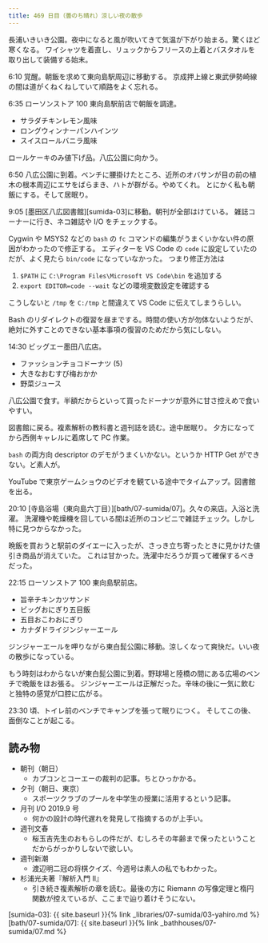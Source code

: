 ```yaml
---
title: 469 日目（曇のち晴れ）涼しい夜の散歩
---
```


長浦いきいき公園。夜中になると風が吹いてきて気温が下がり始まる。驚くほど寒くなる。
ワイシャツを着直し、リュックからフリースの上着とバスタオルを取り出して装備する始末。

6:10 覚醒。朝飯を求めて東向島駅周辺に移動する。
京成押上線と東武伊勢崎線の間は道がくねくねしていて順路をよく忘れる。

6:35 ローソンストア 100 東向島駅前店で朝飯を調達。

* サラダチキンレモン風味
* ロングウィンナーパンハインツ
* スイスロールバニラ風味

ロールケーキのみ値下げ品。八広公園に向かう。

6:50 八広公園に到着。ベンチに腰掛けたところ、近所のオバサンが目の前の植木の根本周辺にエサをばらまき、ハトが群がる。やめてくれ。
とにかく私も朝飯にする。そして居眠り。

9:05 [墨田区八広図書館][sumida-03]に移動。朝刊が全部はけている。
雑誌コーナーに行き、ネコ雑誌や I/O をチェックする。

Cygwin や MSYS2 などの `bash` の `fc` コマンドの編集がうまくいかない件の原因がわかったので修正する。
エディターを VS Code の `code` に設定していたのだが、よく見たら `bin/code` になっていなかった。
つまり修正方法は

1. `$PATH` に `C:\Program Files\Microsoft VS Code\bin` を追加する
2. `export EDITOR=code --wait` などの環境変数設定を確認する

こうしないと `/tmp` を `C:/tmp` と間違えて VS Code に伝えてしまうらしい。

Bash のリダイレクトの復習を昼までする。時間の使い方が勿体ないようだが、絶対に外すことのできない基本事項の復習のためだから気にしない。

14:30 ビッグエー墨田八広店。

* ファッションチョコドーナツ (5)
* 大きなおむすび梅おかか
* 野菜ジュース

八広公園で食す。半額だからといって買ったドーナツが意外に甘さ控えめで食いやすい。

図書館に戻る。複素解析の教科書と週刊誌を読む。途中居眠り。
夕方になってから西側キャレルに着席して PC 作業。

`bash` の両方向 descriptor のデモがうまくいかない。というか HTTP Get ができない。ど素人が。

YouTube で東京ゲームショウのビデオを観ている途中でタイムアップ。図書館を出る。

20:10 [寺島浴場（東向島六丁目）][bath/07-sumida/07]。久々の来店。入浴と洗濯。
洗濯機や乾燥機を回している間は近所のコンビニで雑誌チェック。しかし特に見つからなかった。

晩飯を買おうと駅前のダイエーに入ったが、さっき立ち寄ったときに見かけた値引き商品が消えていた。
これは甘かった。洗濯中だろうが買って確保するべきだった。

22:15 ローソンストア 100 東向島駅前店。

* 旨辛チキンカツサンド
* ビッグおにぎり五目飯
* 五目おこわおにぎり
* カナダドライジンジャーエール

ジンジャーエールを呷りながら東白髭公園に移動。涼しくなって爽快だ。いい夜の散歩になっている。

もう時刻はわからないが東白髭公園に到着。野球場と陸橋の間にある広場のベンチで晩飯をほお張る。
ジンジャーエールは正解だった。辛味の後に一気に飲むと独特の感覚が口腔に広がる。

23:30 頃、トイレ前のベンチでキャンプを張って眠りにつく。
そしてこの後、面倒なことが起こる。

## 読み物

* 朝刊（朝日）
  * カプコンとコーエーの裁判の記事。ちとひっかかる。
* 夕刊（朝日、東京）
  * スポーツクラブのプールを中学生の授業に活用するという記事。
* 月刊 I/O 2019.9 号
  * 何かの設計の時代遅れを発見して指摘するのが上手い。
* 週刊文春
  * 桜玉吉先生のおもらしの件だが、むしろその年齢まで保ったということだからがっかりしないで欲しい。
* 週刊新潮
  * 渡辺明二冠の将棋クイズ、今週号は素人の私でもわかった。
* 杉浦光夫著『解析入門 II』
  * 引き続き複素解析の章を読む。最後の方に Riemann の写像定理と楕円関数が控えているが、ここまで辿り着けそうにない。

[sumida-03]: {{ site.baseurl }}{% link _libraries/07-sumida/03-yahiro.md %}
[bath/07-sumida/07]: {{ site.baseurl }}{% link _bathhouses/07-sumida/07.md %}
